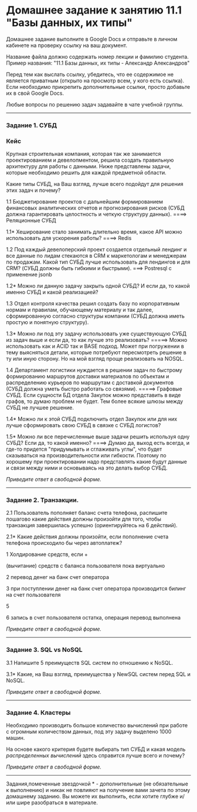 # Домашнее задание к занятию 11.1 "Базы данных, их типы"

Домашнее задание выполните в Google Docs и отправьте в личном кабинете на проверку ссылку на ваш документ.

Название файла должно содержать номер лекции и фамилию студента. Пример названия: "11.1 Базы данных, их типы - Александр Александров"

Перед тем как выслать ссылку, убедитесь, что ее содержимое не является приватным (открыто на просмотр всем, у кого есть ссылка). Если необходимо прикрепить дополнительные ссылки, просто добавьте их в свой Google Docs.

Любые вопросы по решению задач задавайте в чате учебной группы.

---

### Задание 1. СУБД

### Кейс
Крупная строительная компания, которая так же занимается проектированием и девелопментом, решила создать 
правильную архитектуру для работы с данными. Ниже представлены задачи, которые необходимо решить для
каждой предметной области. 

Какие типы СУБД, на Ваш взгляд, лучше всего подойдут для решения этих задач и почему? 
 
1.1 Бюджетирование проектов с дальнейшим формированием финансовых аналитических отчетов и прогнозирования рисков
(СУБД должна гарантировать целостность и четкую структуру данных).  ====> Реляционные СУБД

1.1* Хеширование стало занимать длительно время, какое API можно использовать для ускорения работы? ====> Redis

1.2 Под каждый девелоперский проект создается отдельный лендинг и все данные по лидам стекаются в CRM к 
маркетологам и менеджерам по продажам. Какой тип СУБД лучше использовать для лендингов и для CRM? 
(СУБД должны быть гибкими и быстрыми). ===> Postresql c применение jsonb 

1.2* Можно ли данную задачу закрыть одной СУБД? И если да, то какой именно СУБД и какой реализацией?

1.3 Отдел контроля качества решил создать базу по корпоративным нормам и правилам, обучающему материалу 
и так далее, сформированную согласно структуры компании (СУБД должна иметь простую и понятную структуру).

1.3* Можно ли под эту задачу использовать уже существующую СУБД из задач выше и если да, то как лучше это 
реализовать?  =====> Можно использовать как и ACID  так и BASE подход. Может при погружении в тему выясняться детали, которые потребуют пересмотреть решение в ту или иную сторону. Но на мой взгляд проще реализовать на NOSQL.

1.4 Департамент логистики нуждается в решении задач по быстрому формированию маршрутов доставки материалов 
по объектам и распределению курьеров по маршрутам с доставкой документов (СУБД должна уметь быстро работать
со связями).  =====> Графовые СУБД. Если сущности БД отдела Закупок можно представить в виде графов, то думаю проблем не будет. Тем более всякие шлюзы между СУБД не лучшее решение.

1.4* Можно ли к этой СУБД подключить отдел Закупок или для них лучше сформировать свою СУБД в связке с СУБД 
логистов?

1.5* Можно ли все перечисленные выше задачи решить используя одну СУБД? Если да, то какой именно? ====> Думаю да, выход есть всегда, и где-то придется "придумывать и сглаживать углы", что будет сказываться  на производительности или гибкости. Поэтому по хорошему при проектировании надо  представлять какие будут данные и связи между ними и основываясь на это делать выбор СУБД.

*Приведите ответ в свободной форме.*

---

### Задание 2. Транзакции.

2.1 Пользователь пополняет баланс счета телефона, распишите пошагово какие действия должны произойти для того, чтобы 
транзакция завершилась успешно (ориентируйтесь на 6 действий).

2.1* Какие действия должны произойти, если пополнение счета телефона происходило бы через автоплатеж?

1  Холдирование средств, если + 


 (вычитание) средств с баланса пользователя пока виртуально
 
2 перевод денег на банк счет оператора 

3 при поступлении денег на банк счет оператора  производится билинг на счет пользователя 

5

6 запись в счет пользователя остатка, операция перевод выполнена
 
*Приведите ответ в свободной форме.*

---

### Задание 3. SQL vs NoSQL

3.1 Напишите 5 преимуществ SQL систем по отношению к NoSQL. 

3.1* Какие, на Ваш взгляд, преимущества у NewSQL систем перед SQL и NoSQL.

*Приведите ответ в свободной форме.*

---

### Задание 4. Кластеры

Необходимо производить большое количество вычислений при работе с огромным количеством данных, под эту задачу 
выделено 1000 машин. 

На основе какого критерия будете выбирать тип СУБД и какая модель *распределенных вычислений* 
здесь справится лучше всего и почему?

*Приведите ответ в свободной форме.*

---

Задания,помеченные звездочкой * - дополнительные (не обязательные к выполнению) и никак не повлияют на получение вами зачета по этому домашнему заданию. Вы можете их выполнить, если хотите глубже и/или шире разобраться в материале.
